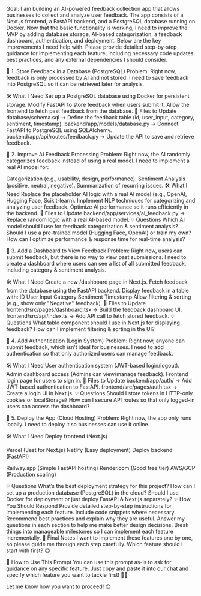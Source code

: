 Goal:
I am building an AI-powered feedback collection app that allows businesses to collect and analyze user feedback. The app consists of a Next.js frontend, a FastAPI backend, and a PostgreSQL database running on Docker.
Now that the basic functionality is working, I need to improve the MVP by adding database storage, AI-based categorization, a feedback dashboard, authentication, and deployment.
Below are the key improvements I need help with. Please provide detailed step-by-step guidance for implementing each feature, including necessary code updates, best practices, and any external dependencies I should consider.

🔹 1. Store Feedback in a Database (PostgreSQL)
Problem:
Right now, feedback is only processed by AI and not stored.
I need to save feedback into PostgreSQL so it can be retrieved later for analysis.

🛠️ What I Need
Set up a PostgreSQL database using Docker for persistent storage.
Modify FastAPI to store feedback when users submit it.
Allow the frontend to fetch past feedback from the database.
📍 Files to Update
database/schema.sql → Define the feedback table (id, user_input, category, sentiment, timestamp).
backend/app/models/database.py → Connect FastAPI to PostgreSQL using SQLAlchemy.
backend/app/api/routes/feedback.py → Update the API to save and retrieve feedback.



🔹 2. Improve AI Feedback Processing
Problem:
Right now, the AI randomly categorizes feedback instead of using a real model.
I need to implement a real AI model for:

Categorization (e.g., usability, design, performance).
Sentiment Analysis (positive, neutral, negative).
Summarization of recurring issues.
🛠️ What I Need
Replace the placeholder AI logic with a real AI model (e.g., OpenAI, Hugging Face, Scikit-learn).
Implement NLP techniques for categorizing and analyzing user feedback.
Optimize AI performance so it runs efficiently in the backend.
📍 Files to Update
backend/app/services/ai_feedback.py → Replace random logic with a real AI-based model.
💡 Questions
Which AI model should I use for feedback categorization & sentiment analysis?
Should I use a pre-trained model (Hugging Face, OpenAI) or train my own?
How can I optimize performance & response time for real-time analysis?


🔹 3. Add a Dashboard to View Feedback
Problem:
Right now, users can submit feedback, but there is no way to view past submissions.
I need to create a dashboard where users can see a list of all submitted feedback, including category & sentiment analysis.

🛠️ What I Need
Create a new /dashboard page in Next.js.
Fetch feedback from the database using the FastAPI backend.
Display feedback in a table with:
ID
User Input
Category
Sentiment
Timestamp
Allow filtering & sorting (e.g., show only "Negative" feedback).
📍 Files to Update
frontend/src/pages/dashboard.tsx → Build the feedback dashboard UI.
frontend/src/api/index.ts → Add API call to fetch stored feedback.
💡 Questions
What table component should I use in Next.js for displaying feedback?
How can I implement filtering & sorting in the UI?


🔹 4. Add Authentication (Login System)
Problem:
Right now, anyone can submit feedback, which isn’t ideal for businesses.
I need to add authentication so that only authorized users can manage feedback.

🛠️ What I Need
User authentication system (JWT-based login/logout).
Admin dashboard access (Admins can view/manage feedback).
Frontend login page for users to sign in.
📍 Files to Update
backend/app/auth/ → Add JWT-based authentication to FastAPI.
frontend/src/pages/auth.tsx → Create a login UI in Next.js.
💡 Questions
Should I store tokens in HTTP-only cookies or localStorage?
How can I secure API routes so that only logged-in users can access the dashboard?


🔹 5. Deploy the App (Cloud Hosting)
Problem:
Right now, the app only runs locally. I need to deploy it so businesses can use it online.

🛠️ What I Need
Deploy frontend (Next.js)

Vercel (Best for Next.js)
Netlify (Easy deployment)
Deploy backend (FastAPI)

Railway.app (Simple FastAPI hosting)
Render.com (Good free tier)
AWS/GCP (Production scaling)

💡 Questions
What’s the best deployment strategy for this project?
How can I set up a production database (PostgreSQL) in the cloud?
Should I use Docker for deployment or just deploy FastAPI & Next.js separately?
✨ How You Should Respond
Provide detailed step-by-step instructions for implementing each feature.
Include code snippets where necessary.
Recommend best practices and explain why they are useful.
Answer my questions in each section to help me make better design decisions.
Break things into manageable milestones so I can implement each feature incrementally.
🚀 Final Notes
I want to implement these features one by one, so please guide me through each step carefully.
Which feature should I start with first? 😊

📌 How to Use This Prompt
You can use this prompt as-is to ask for guidance on any specific feature. Just copy and paste it into our chat and specify which feature you want to tackle first! 🚀🔥

Let me know how you want to proceed! 😊